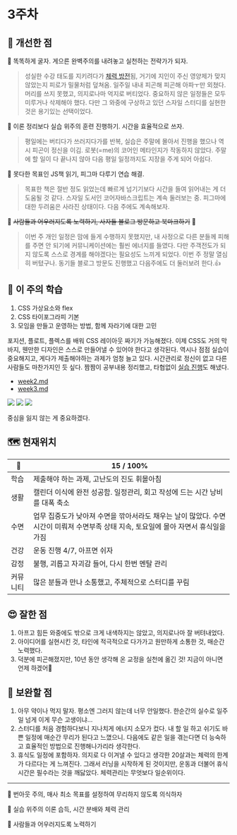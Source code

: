 
# 3주차
## 🤡 개선한 점 

🚩 똑똑하게 굴자. 게으른 완벽주의를 내려놓고 실천하는 전략가가 되자.

> 성실한 수강 태도를 지키려다가 [체력 방전](https://itsowavy.tistory.com/89)됨, 거기에 지인이 주신 영양제가 맞지 않았는지 피로가 밀물처럼 덮쳐옴. 일주일 내내 피곤해 피곤해 아파ㅜ만 외쳤다. 머리를 쓰지 못했고, 의지로나마 억지로 버티었다. 중요하지 않은 일정들은 모두 미루거나 삭제해야 했다. 다만 그 와중에 구상하고 있던 스자일 스터디를 실현한 것은 용기있는 선택이었다. 

🚩 이론 정리보다 실습 위주의 훈련 진행하기. 시간을 효율적으로 쓰자.

> 평일에는 버티다가 쓰러지다가를 반복, 실습은 주말에 몰아서 진행을 했으나 역시 피곤이 정신을 이김. 로봇(=me)의 코어인 메타인지가 작동하지 않았다. 주말에 할 일이 다 끝나지 않아 다음 평일 일정까지도 지장을 주게 되어 아쉽다.

🚩 못다한 목표인 JS책 읽기, 피그마 다루기 연습 해결.

> 목표한 책은 절반 정도 읽었는데 빠르게 넘기기보다 시간을 들여 읽어내는 게 더 도움될 것 같다. 스자일 도서인 코어자바스크립트는 계속 둘러보는 중. 피그마에 대한 두려움은 사라진 상태이다. 다음 주에도 계속해보자.

🚩 ~~사람들과 어우러지도록 노력하기, 사자들 블로그 방문하고 북마크하기~~ 📌

> 이번 주 개인 일정은 맘에 들게 수행하지 못했지만, 내 사정으로 다른 분들께 피해를 주면 안 되기에 커뮤니케이션에는 훨씬 에너지를 들였다. 다만 주객전도가 되지 않도록 스스로 경계를 해야겠다는 필요성도 느끼게 되었다. 이번 주 정말 열심히 버텼구나. 동기들 블로그 방문도 진행했고 다음주에도 더 둘러보려 한다.👍 

## 📓 이 주의 학습

1. CSS 가상요소와 flex
2. CSS 타이포그라피 기본
3. 모임을 만들고 운영하는 방법, 함께 자라기에 대한 고민

포지션, 플로트, 플렉스를 배워 CSS 레이아웃 짜기가 가능해졌다. 이제 CSS도 거의 막바지, 웬만한 디자인은 스스로 만들어낼 수 있어야 한다고 생각된다. 역시나 점점 실습이 중요해지고, 게다가 제출해야하는 과제가 엄청 늘고 있다. 시간관리로 정신이 없고 다른 사람들도 마찬가지인 듯 싶다. 짬짬이 공부내용 정리했고, 타협없이 [실습 진행](https://itsowavy.tistory.com/88?category=1082826)도 해냈다.
* [week2.md](https://github.com/itso-wavy/babyLion/blob/main/week2.md) 
* [week3.md](https://github.com/itso-wavy/babyLion/blob/main/week3.md)

![](https://img1.daumcdn.net/thumb/R1280x0/?scode=mtistory2&fname=https%3A%2F%2Fblog.kakaocdn.net%2Fdn%2Fzq9K5%2FbtrLVXJvY9R%2FQQKZonkOSiKksXhUWG6tjk%2Fimg.png)
![](https://img1.daumcdn.net/thumb/R1280x0/?scode=mtistory2&fname=https%3A%2F%2Fblog.kakaocdn.net%2Fdn%2F3ganr%2FbtrMUfciU08%2FeRUAv1AwN1GXV9zgEWiv31%2Fimg.png)
![](https://img1.daumcdn.net/thumb/R1280x0/?scode=mtistory2&fname=https%3A%2F%2Fblog.kakaocdn.net%2Fdn%2FdKw9Y6%2FbtrMWRVuhSj%2FoWXXv26Tgp2lQwe315ApeK%2Fimg.png)

중심을 잃지 않는 게 중요하겠다. 

## 🗺️ 현재위치

 🐾 |15 / 100%
--  |--
학습| 제출해야 하는 과제, 고난도의 진도 휘몰아침
생활| 캘린더 이식에 완전 성공함. 일정관리, 회고 작성에 드는 시간 낭비를 대폭 축소
수면| 업무 집중도가 낮아져 수면을 깎아서라도 채우는 날이 많았다. 수면시간이 미뤄져 수면부족 상태 지속, 토요일에 몰아 자면서 휴식일을 가짐
건강| 운동 진행 4/7, 아프면 쉬자
감정| 불행, 괴롭고 자괴감 들어, 다시 한번 멘탈 관리 
커뮤니티| 많은 분들과 만나 소통했고, 주체적으로 스터디를 꾸림
  
## 😍 잘한 점

1. 아프고 힘든 와중에도 밖으로 크게 내색하지는 않았고, 의지로나마 잘 버텨내었다. 
2. 아이디어를 실현시킨 것, 타인에 적극적으로 다가가고 원만하게 소통한 것, 매순간 노력했다.
3. 덕분에 피곤해졌지만, 10년 동안 생각해 온 교정을 실천에 옮긴 것! 지금이 아니면 언제 하겠어💪

## 🤢 보완할 점

1. 아무 약이나 먹지 말자. 평소엔 그러지 않는데 너무 안일했다. 한순간의 실수로 일주일 넘게 이게 무슨 고생이냐...
2. 스터디를 처음 경험하다보니 지나치게 에너지 소모가 컸다. 내 할 일 하고 쉬기도 바쁜 일정에 매순간 무리가 된다고 느꼈으니. 다음에도 같은 일을 겪는다면 더 능숙하고 효율적인 방법으로 진행해나가리라 생각한다.
3. 휴식도 일정에 포함하자. 의지로 다 이겨낼 수 있다고 생각한 20살과는 체력의 한계가 다르다는 게 느껴진다. 그래서 러닝을 시작하게 된 것이지만, 운동과 더불어 휴식시간은 필수라는 것을 깨닳았다. 체력관리는 무엇보다 일순위이다.

---

🚩 번아웃 주의, 매사 최소 목표를 설정하여 무리하지 않도록 의식하자

🚩 실습 위주의 이론 습득, 시간 분배와 체력 관리

🚩 사람들과 어우러지도록 노력하기
